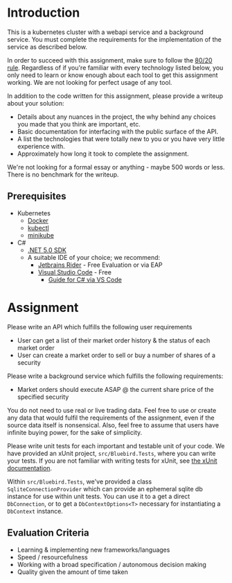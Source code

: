 # Introduction

This is a kubernetes cluster with a webapi service and a background service. You must complete the requirements for the implementation of the service as described below.

In order to succeed with this assignment, make sure to follow the [80/20 rule](https://en.wikipedia.org/wiki/Pareto_principle). Regardless of if you're familiar with every technology listed below, you only need to learn or know enough about each tool to get this assignment working. We are not looking for perfect usage of any tool.

In addition to the code written for this assignment, please provide a writeup about your solution:

  - Details about any nuances in the project, the why behind any choices you made that you think are important, etc.
  - Basic documentation for interfacing with the public surface of the API.
  - A list the technologies that were totally new to you or you have very little experience with.
  - Approximately how long it took to complete the assignment.

We're not looking for a formal essay or anything - maybe 500 words or less. There is no benchmark for the writeup.

## Prerequisites

- Kubernetes
  - [Docker](https://www.docker.com/get-started)
  - [kubectl](https://kubernetes.io/docs/tasks/tools/)
  - [minikube](https://minikube.sigs.k8s.io/docs/start/)
- C#
  - [.NET 5.0 SDK](https://dotnet.microsoft.com/download/dotnet/5.0)
  - A suitable IDE of your choice; we recommend:
    - [Jetbrains Rider](https://www.jetbrains.com/rider/) - Free Evaluation or via EAP
    - [Visual Studio Code](https://code.visualstudio.com/) - Free
      - [Guide for C# via VS Code](https://code.visualstudio.com/docs/languages/csharp)

# Assignment

Please write an API which fulfills the following user requirements

- User can get a list of their market order history & the status of each market order
- User can create a market order to sell or buy a number of shares of a security

Please write a background service which fulfills the following requirements:

- Market orders should execute ASAP @ the current share price of the specified security

You do not need to use real or live trading data. Feel free to use or create any data that would fulfil the requirements of the assignment, even if the source data itself is nonsensical. Also, feel free to assume that users have infinite buying power, for the sake of simplicity.

Please write unit tests for each important and testable unit of your code. We have provided an xUnit project, `src/Bluebird.Tests`, where you can write your tests. If you are not familiar with writing tests for xUnit, see [the xUnit documentation](https://xunit.net/#documentation).

Within `src/Bluebird.Tests`, we've provided a class `SqliteConnectionProvider` which can provide an ephemeral sqlite db instance for use within unit tests. You can use it to a get a direct `DbConnection`, or to get a `DbContextOptions<T>` necessary for instantiating a `DbContext` instance.

## Evaluation Criteria

- Learning & implementing new frameworks/languages
- Speed / resourcefulness
- Working with a broad specification / autonomous decision making
- Quality given the amount of time taken
